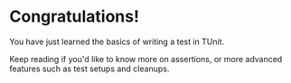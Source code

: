 # Congratulations!

You have just learned the basics of writing a test in TUnit.

Keep reading if you'd like to know more on assertions, or more advanced features such as test setups and cleanups. 
